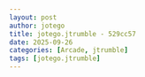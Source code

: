 ```yaml
---
layout: post
author: jotego
title: jotego.jtrumble - 529cc57
date: 2025-09-26
categories: [Arcade, jtrumble]
tags: [jotego.jtrumble]
---
```


